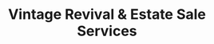 ---
title: "Vintage Revival & Estate Sale Services"
url: /junction-city/vintage-revival-and-estate-sale-services/
shop: antiques
---